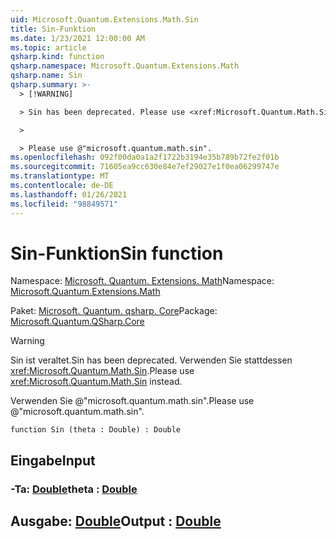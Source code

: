 ```yaml
---
uid: Microsoft.Quantum.Extensions.Math.Sin
title: Sin-Funktion
ms.date: 1/23/2021 12:00:00 AM
ms.topic: article
qsharp.kind: function
qsharp.namespace: Microsoft.Quantum.Extensions.Math
qsharp.name: Sin
qsharp.summary: >-
  > [!WARNING]

  > Sin has been deprecated. Please use <xref:Microsoft.Quantum.Math.Sin> instead.

  >

  > Please use @"microsoft.quantum.math.sin".
ms.openlocfilehash: 092f00da0a1a2f1722b3194e35b789b72fe2f01b
ms.sourcegitcommit: 71605ea9cc630e84e7ef29027e1f0ea06299747e
ms.translationtype: MT
ms.contentlocale: de-DE
ms.lasthandoff: 01/26/2021
ms.locfileid: "98849571"
---
```

# <a name="sin-function"></a><span data-ttu-id="508f3-102">Sin-Funktion</span><span class="sxs-lookup"><span data-stu-id="508f3-102">Sin function</span></span>

<span data-ttu-id="508f3-103">Namespace: [Microsoft. Quantum. Extensions. Math](xref:Microsoft.Quantum.Extensions.Math)</span><span class="sxs-lookup"><span data-stu-id="508f3-103">Namespace: [Microsoft.Quantum.Extensions.Math](xref:Microsoft.Quantum.Extensions.Math)</span></span>

<span data-ttu-id="508f3-104">Paket: [Microsoft. Quantum. qsharp. Core](https://nuget.org/packages/Microsoft.Quantum.QSharp.Core)</span><span class="sxs-lookup"><span data-stu-id="508f3-104">Package: [Microsoft.Quantum.QSharp.Core](https://nuget.org/packages/Microsoft.Quantum.QSharp.Core)</span></span>


> [!WARNING]
> <span data-ttu-id="508f3-105">Sin ist veraltet.</span><span class="sxs-lookup"><span data-stu-id="508f3-105">Sin has been deprecated.</span></span> <span data-ttu-id="508f3-106">Verwenden Sie stattdessen <xref:Microsoft.Quantum.Math.Sin>.</span><span class="sxs-lookup"><span data-stu-id="508f3-106">Please use <xref:Microsoft.Quantum.Math.Sin> instead.</span></span>
>
> <span data-ttu-id="508f3-107">Verwenden Sie @"microsoft.quantum.math.sin".</span><span class="sxs-lookup"><span data-stu-id="508f3-107">Please use @"microsoft.quantum.math.sin".</span></span>



```qsharp
function Sin (theta : Double) : Double
```


## <a name="input"></a><span data-ttu-id="508f3-108">Eingabe</span><span class="sxs-lookup"><span data-stu-id="508f3-108">Input</span></span>

### <a name="theta--double"></a><span data-ttu-id="508f3-109">-Ta: [Double](xref:microsoft.quantum.lang-ref.double)</span><span class="sxs-lookup"><span data-stu-id="508f3-109">theta : [Double](xref:microsoft.quantum.lang-ref.double)</span></span>





## <a name="output--double"></a><span data-ttu-id="508f3-110">Ausgabe: [Double](xref:microsoft.quantum.lang-ref.double)</span><span class="sxs-lookup"><span data-stu-id="508f3-110">Output : [Double](xref:microsoft.quantum.lang-ref.double)</span></span>

